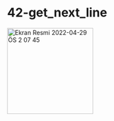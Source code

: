 # 42-get_next_line
<img width="200" alt="Ekran Resmi 2022-04-29 ÖS 2 07 45" src="https://user-images.githubusercontent.com/62108864/165933278-21bd7fd1-b646-4a11-86f7-db493a05ae1b.png">
